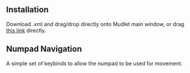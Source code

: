 ## Installation
Download .xml and drag/drop directly onto Mudlet main window, or drag [this link](https://github.com/yetanotherkevin/BlackMUDlet/raw/main/Numpad%20Navigation/Numpad%20Navigation.xml) directly.

## Numpad Navigation
A simple set of keybinds to allow the numpad to be used for movement.


